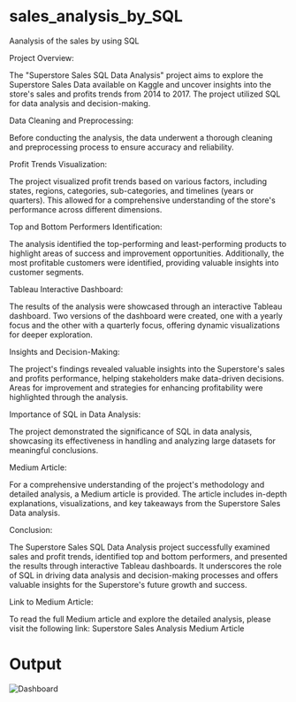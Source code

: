 # sales_analysis_by_SQL
Aanalysis of the sales by using SQL


Project Overview:

The "Superstore Sales SQL Data Analysis" project aims to explore the Superstore Sales Data available on Kaggle and uncover insights into the store's sales and profits trends from 2014 to 2017. The project utilized SQL for data analysis and decision-making.

Data Cleaning and Preprocessing:

Before conducting the analysis, the data underwent a thorough cleaning and preprocessing process to ensure accuracy and reliability.

Profit Trends Visualization:

The project visualized profit trends based on various factors, including states, regions, categories, sub-categories, and timelines (years or quarters). This allowed for a comprehensive understanding of the store's performance across different dimensions.

Top and Bottom Performers Identification:

The analysis identified the top-performing and least-performing products to highlight areas of success and improvement opportunities. Additionally, the most profitable customers were identified, providing valuable insights into customer segments.

Tableau Interactive Dashboard:

The results of the analysis were showcased through an interactive Tableau dashboard. Two versions of the dashboard were created, one with a yearly focus and the other with a quarterly focus, offering dynamic visualizations for deeper exploration.

Insights and Decision-Making:

The project's findings revealed valuable insights into the Superstore's sales and profits performance, helping stakeholders make data-driven decisions. Areas for improvement and strategies for enhancing profitability were highlighted through the analysis.

Importance of SQL in Data Analysis:

The project demonstrated the significance of SQL in data analysis, showcasing its effectiveness in handling and analyzing large datasets for meaningful conclusions.

Medium Article:

For a comprehensive understanding of the project's methodology and detailed analysis, a Medium article is provided. The article includes in-depth explanations, visualizations, and key takeaways from the Superstore Sales Data analysis.

Conclusion:


The Superstore Sales SQL Data Analysis project successfully examined sales and profit trends, identified top and bottom performers, and presented the results through interactive Tableau dashboards. It underscores the role of SQL in driving data analysis and decision-making processes and offers valuable insights for the Superstore's future growth and success.

Link to Medium Article:

To read the full Medium article and explore the detailed analysis, please visit the following link: Superstore Sales Analysis Medium Article

# Output

![Dashboard](https://github.com/Gtushar1408/sales_analysis_by_SQL/assets/131335932/53b54ce6-28c3-49b5-8cad-534e2b466549)

